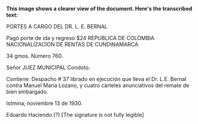 **This image shows a clearer view of the document. Here's the transcribed text:**

PORTES A CARGO DEL DR. L. E. BERNAL

Pagó porte de ida y regreso $24
REPUBLICA DE COLOMBIA
NACIONALIZACION DE RENTAS DE CUNDINAMARCA

34 gmos. Número 760.

Señor
JUEZ MUNICIPAL
Condoto.

Contiene: Despacho # 37 librado en ejecución que lleva el Dr. L.E. Bernal contra Manuel María Lozano, y cuatro cárteles anunciativos del remate de bien embargado.

Istmina, noviembre 13 de 1930.

Eduardo Haciendo (?)
[The signature is not fully legible]